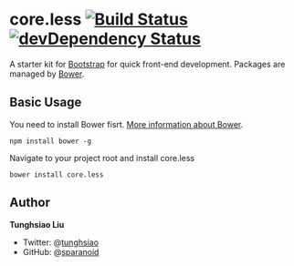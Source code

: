# core.less [![Build Status](https://travis-ci.org/sparanoid/core.less.png)](https://travis-ci.org/sparanoid/core.less) [![devDependency Status](https://david-dm.org/sparanoid/core.less/dev-status.png)](https://david-dm.org/sparanoid/core.less#info=devDependencies)


A starter kit for [Bootstrap](https://github.com/twitter/bootstrap) for quick front-end development. Packages are managed by [Bower](https://github.com/bower/bower).

## Basic Usage

You need to install Bower fisrt. [More information about Bower](https://github.com/twitter/bower).

	npm install bower -g

Navigate to your project root and install core.less

	bower install core.less

## Author

**Tunghsiao Liu**

- Twitter: @[tunghsiao](http://twitter.com/tunghsiao)
- GitHub: @[sparanoid](http://github.com/sparanoid)